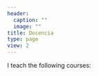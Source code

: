 ```yaml
---
header:
  caption: ""
  image: ""
title: Docencia
type: page
view: 2
---
```


I teach the following courses:
